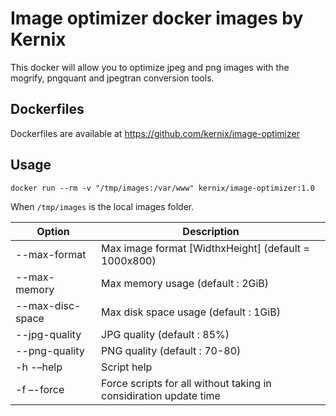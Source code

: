 Image optimizer docker images by Kernix
===============================
This docker will allow you to optimize jpeg and png images with the mogrify, pngquant and jpegtran conversion tools.


Dockerfiles
-----------

Dockerfiles are available at https://github.com/kernix/image-optimizer

Usage
-----

```
docker run --rm -v "/tmp/images:/var/www" kernix/image-optimizer:1.0 
```

When `/tmp/images` is the local images folder.

| Option | Description |
|---|---|
| --max-format | Max image format [WidthxHeight] (default = 1000x800) |
| --max-memory | Max memory usage (default : 2GiB) |
| --max-disc-space | Max disk space usage (default : 1GiB) |
| --jpg-quality | JPG quality (default : 85%) |
| --png-quality | PNG quality (default : 70-80) |
| -h -–help  | Script help |
| -f –-force | Force scripts for all without taking in considiration update time |





 
     
     
     
     
      
      